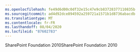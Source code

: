 ```yaml
---
ms.openlocfilehash: fe49d6d00c0df32e15c47e9cb83728377110835b
ms.sourcegitcommit: ad4d92dce894592a259721a1571b1d8736abacdb
ms.translationtype: MT
ms.contentlocale: fr-FR
ms.lasthandoff: 08/04/2020
ms.locfileid: "87602783"
---
```

<span data-ttu-id="dfa3b-101">SharePoint Foundation 2010</span><span class="sxs-lookup"><span data-stu-id="dfa3b-101">SharePoint Foundation 2010</span></span>
